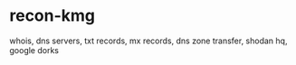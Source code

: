 # recon-kmg
whois, dns servers, txt records, mx records, dns zone transfer, shodan hq, google dorks
